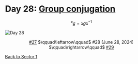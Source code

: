 # Day 28: [Group conjugation](https://en.wikipedia.org/wiki/Conjugacy_class)

$$^xg=xgx^{-1}$$

<picture><img alt="Day 28" src="0028.png"></picture>

<center><a href="0027.html">#27</a> $\qquad\leftarrow\qquad$ #28 (June 28, 2024) $\qquad\rightarrow\qquad$ <a href="0029.html">#29</a></center>

[Back to Sector 1](../0-63.md)